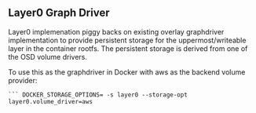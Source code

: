 ## Layer0 Graph Driver

Layer0 implemenation piggy backs on existing overlay graphdriver implementation to provide persistent storage for the uppermost/writeable layer in the container rootfs. 
The persistent storage is derived from one of the OSD volume drivers.

To use this as the graphdriver in Docker with aws as the backend volume provider:

```
``` DOCKER_STORAGE_OPTIONS= -s layer0 --storage-opt layer0.volume_driver=aws
```

